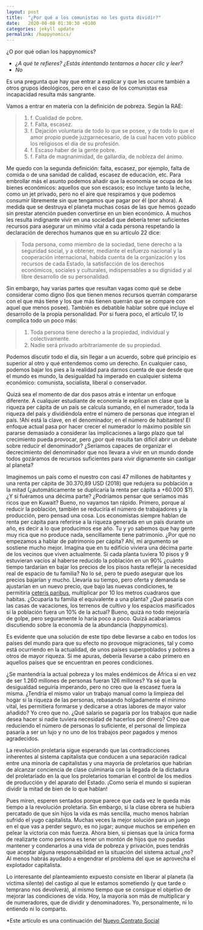 ```yaml
---
layout: post
title:  "¿Por qué a los comunistas no les gusta dividir?"
date:   2020-08-08 01:30:30 +0100
categories: jekyll update
permalink: /happynomics/
---
```


¿O por qué odian los happynomics?

-	_¿A qué te refieres? ¿Estás intentando tentarnos a hacer clic y leer?_
-	_No_

Es una pregunta que hay que entrar a explicar y que les ocurre también a otros grupos ideológicos, pero en el caso de los comunistas esa incapacidad resulta más sangrante.

Vamos a entrar en materia con la definición de pobreza. Según la RAE:

>1. f. Cualidad de pobre.
>2. f. Falta, escasez.
>3. f. Dejación voluntaria de todo lo que se posee, y de todo lo que el amor propio puede juzgarnecesario, de la cual hacen voto público los religiosos el día de su profesión.
>4. f. Escaso haber de la gente pobre.
>5. f. Falta de magnanimidad, de gallardía, de nobleza del ánimo.

Me quedo con la segunda definición: falta, escasez, por ejemplo, falta de comida o de una sanidad de calidad, escasez de educación, etc.
Para embrollar más el asunto podemos añadir que la economía se ocupa de los bienes económicos: aquellos que son escasos; eso incluye tanto la leche, como un jet privado, pero no el aire que respiramos y que podemos consumir libremente sin que tengamos que pagar por él (por ahora). A medida que se destruya el planeta muchas cosas de las que hemos gozado sin prestar atención pueden convertirse en un bien económico.
A muchos les resulta indignante vivir en una sociedad que debería tener suficientes recursos para asegurar un mínimo vital a cada persona respetando la declaración de derechos humanos que en su artículo 22 dice:

>Toda persona, como miembro de la sociedad, tiene derecho a la seguridad social, y a obtener, mediante el esfuerzo nacional y la cooperación internacional, habida cuenta de la organización y los recursos de cada Estado, la satisfacción de los derechos económicos, sociales y culturales, indispensables a su dignidad y al libre desarrollo de su personalidad.

Sin embargo, hay varias partes que resultan vagas como qué se debe considerar como digno (los que tienen menos recursos querrán compararse con el que más tiene y los que más tienen querrán que se compare con aquel que menos posee). También es debatible hablar sobre qué incluye el desarrollo de la propia personalidad. Por si fuera poco, el artículo 17, lo complica todo un poco más:

>1. Toda persona tiene derecho a la propiedad, individual y colectivamente.
>2. Nadie será privado arbitrariamente de su propiedad.

Podemos discutir todo el día, sin llegar a un acuerdo, sobre qué principio es superior al otro y qué entendemos como un derecho.
En cualquier caso, podemos bajar los pies a la realidad para darnos cuenta de que desde que el mundo es mundo, la desigualdad ha imperado en cualquier sistema económico: comunista, socialista, liberal o conservador.

Quizá sea el momento de dar dos pasos atrás e intentar un enfoque diferente. A cualquier estudiante de economía le explican en clase que la riqueza per cápita de un país se calcula sumando, en el numerador, toda la riqueza del país y dividiéndola entre el número de personas que  integran el país. !Ahí está la clave, en el denominador; en el número de habitantes! El enfoque actual pasa por hacer crecer el numerador lo máximo posible sin pararse demasiado a considerar las implicaciones a largo plazo que tal crecimiento pueda provocar, pero ¿por qué resulta tan difícil abrir un debate sobre reducir el denominador? ¿Seríamos capaces de organizar el decrecimiento del denominador que nos llevara a vivir en un mundo donde todos gozáramos de recursos suficientes para vivir dignamente sin castigar al planeta?

Imaginemos un país como el nuestro con casi 47 millones de habitantes y una renta per cápita de 30.370,89 USD (2018) que redujera su población a la mitad (¿automáticamente se duplicaría la renta per cápita a +60.000 $?). ¿Y si fuéramos una décima parte? ¿Podríamos pensar que seríamos más ricos que en Kuwait? Bueno, no vayamos tan rápido. Primero, porque al reducir la población, también se reduciría el número de trabajadores y la producción, pero pensad una cosa. Los economistas siempre hablan de renta per cápita para referirse a la riqueza generada en un país durante un año, es decir a lo que producimos ese año. Tu y yo sabemos que hay gente muy rica que no produce nada, sencillamente tiene patrimonio. ¿Por qué no empezamos a hablar de patrimonio per cápita? Ahí, mi argumento se sostiene mucho mejor. Imagina que en tu edificio viviera una décima parte de los vecinos que viven actualmente. Si cada planta tuviera 10 pisos y 9 estuvieran vacíos al haberse reducido la población en un 90% ¿cuánto tiempo tardarían en bajar los precios de los pisos hasta reflejar la necesidad real de espacio de tu familia? No lo sé, pero te puedo asegurar que los precios bajarían y mucho. Llevaría su tiempo, pero oferta y demanda se ajustarían en un nuevo precio, que bajo las nuevas condiciones, te permitiría [ceteris paribus](https://es.wikipedia.org/wiki/Ceteris_paribus), multiplicar por 10 los metros cuadraros que habitas. ¿Ocuparía tu familia el equivalente a una planta? ¿Qué pasaría con las casas de vacaciones, los terrenos de cultivo y los espacios masificados si la población fuera un 10% de la actual? Bueno, quizá no todo mejoraría de golpe, pero seguramente lo haría poco a poco. Quizá acabaríamos discutiendo sobre la economía de la abundancia (_happynomics_).

Es evidente que una solución de este tipo debe llevarse a cabo en todos los países del mundo para que su efecto no provoque migraciones, tal y como está ocurriendo en la actualidad, de unos países superpoblados y pobres a otros de mayor riqueza. Si me apuras, debería llevarse a cabo primero en aquellos países que se encuentran en peores condiciones.

¿Se mantendría la actual pobreza y los males endémicos de África si en vez de ser 1.260 millones de personas fueran 126 millones? Ya sé que la desigualdad seguiría imperando, pero no creo que la escasez fuera la misma. ¿Tendría el mismo valor un trabajo manual como la limpieza del hogar si la riqueza de las personas, rebasando holgadamente el mínimo vital, les permitiera formarse y dedicarse a otras labores de mayor valor añadido? Yo creo que no. ¿Qué salario se pagaría por los trabajos que nadie desea hacer si nadie tuviera necesidad de hacerlos por dinero? Creo que reduciendo el número de personas lo suficiente, el personal de limpieza pasaría a ser un lujo y no uno de los trabajos peor pagados y menos agradecidos.

La revolución proletaria sigue esperando que las contradicciones inherentes al sistema capitalista que conducen a una separación radical entre una minoría de capitalistas y una mayoría de proletarios que habrían de alcanzar conciencia de clase culminaría con la llegada de la dictadura del proletariado en la que los proletarios tomarían el control de los medios de producción y del aparato del Estado. ¡Como sería el mundo si supieran dividir la mitad de bien de lo que hablan!

Pues miren, esperen sentados porque parece que cada vez le queda más tiempo a la revolución proletaria. Sin embargo, si la clase obrera se hubiera percatado de que sin hijos la vida es más sencilla, mucho menos habrían sufrido el yugo capitalista. Muchas veces la mejor solución para un juego en el que vas a perder seguro, es no jugar; aunque muchos se empeñen en pelear la victoria con más fuerza. Ahora bien, si piensas que la única forma de realizarte como persona es tener un montón de hijos que no puedas mantener y condenarlos a una vida de pobreza y privación, pues tendrás que aceptar alguna responsabilidad en la situación del sistema actual ¿no? Al menos habrás ayudado a engendrar el problema del que se aprovecha el explotador capitalista.

Lo interesante del planteamiento expuesto consiste en liberar al planeta (la víctima silente) del castigo al que le estamos sometiendo (y que tarde o temprano nos devolverá), al mismo tiempo que se consigue el objetivo de mejorar las condiciones de vida. Hoy, la mayoría son más de multiplicar y de numeradores, que de dividir y denominadores. Yo, personalmente, ni lo entiendo ni lo comparto.


*Este artículo es una continuación del [Nuevo Contrato Social](http://www.partidoraro.es/Nuevo-Contrato-Social%20/)
